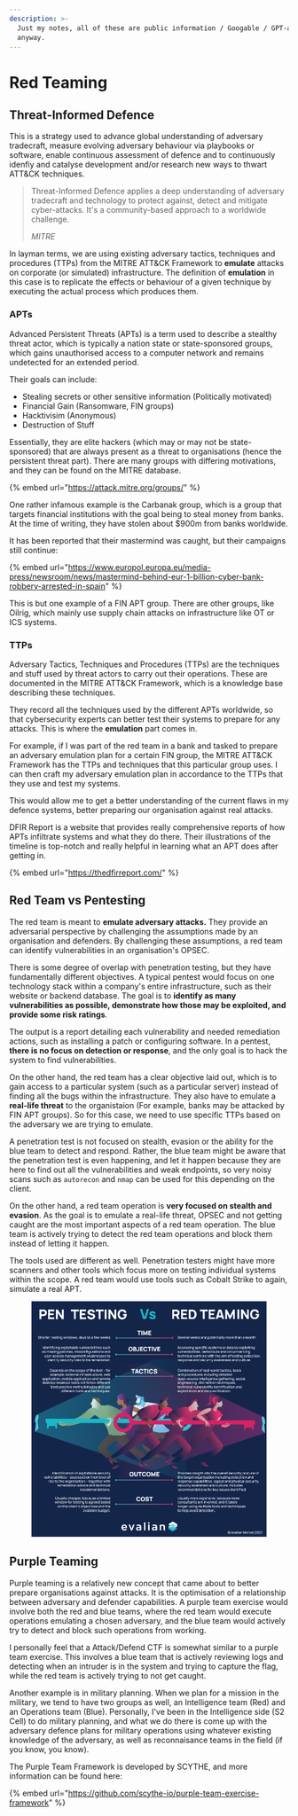 ```yaml
---
description: >-
  Just my notes, all of these are public information / Googable / GPT-able
  anyway.
---
```


# Red Teaming

## Threat-Informed Defence

This is a strategy used to advance global understanding of adversary tradecraft, measure evolving adversary behaviour via playbooks or software, enable continuous assessment of defence and to continuously idenfiy and catalyse development and/or research new ways to thwart ATT\&CK techniques.

> Threat-Informed Defence applies a deep understanding of adversary tradecraft and technology to protect against, detect and mitigate cyber-attacks. It's a community-based approach to a worldwide challenge.
>
> _MITRE_

In layman terms, we are using existing adversary tactics, techniques and procedures (TTPs) from the MITRE ATT\&CK Framework to **emulate** attacks on corporate (or simulated) infrastructure. The definition of **emulation** in this case is to replicate the effects or behaviour of a given technique by executing the actual process which produces them.&#x20;

### APTs

Advanced Persistent Threats (APTs) is a term used to describe a stealthy threat actor, which is typically a nation state or state-sponsored groups, which gains unauthorised access to a computer network and remains undetected for an extended period.&#x20;

Their goals can include:

* Stealing secrets or other sensitive information (Politically motivated)
* Financial Gain (Ransomware, FIN groups)
* Hacktivisim (Anonymous)
* Destruction of Stuff

Essentially, they are elite hackers (which may or may not be state-sponsored) that are always present as a threat to organisations (hence the persistent threat part). There are many groups with differing motivations, and they can be found on the MITRE database.

{% embed url="https://attack.mitre.org/groups/" %}

One rather infamous example is the Carbanak group, which is a group that targets financial institutions with the goal being to steal money from banks. At the time of writing, they have stolen about $900m from banks worldwide.

It has been reported that their mastermind was caught, but their campaigns still continue:

{% embed url="https://www.europol.europa.eu/media-press/newsroom/news/mastermind-behind-eur-1-billion-cyber-bank-robbery-arrested-in-spain" %}

This is but one example of a FIN APT group. There are other groups, like Oilrig, which mainly use supply chain attacks on infrastructure like OT or ICS systems.&#x20;

### TTPs

Adversary Tactics, Techniques and Procedures (TTPs) are the techniques and stuff used by threat actors to carry out their operations. These are documented in the MITRE ATT\&CK Framework, which is a knowledge base describing these techniques.

They record all the techniques used by the different APTs worldwide, so that cybersecurity experts can better test their systems to prepare for any attacks. This is where the **emulation** part comes in.

For example, if I was part of the red team in a bank and tasked to prepare an adversary emulation plan for a certain FIN group, the MITRE ATT\&CK Framework has the TTPs and techniques that this particular group uses. I can then craft my adversary emulation plan in accordance to the TTPs that they use and test my systems.

This would allow me to get a better understanding of the current flaws in my defence systems, better preparing our organisation against real attacks.&#x20;

DFIR Report is a website that provides really comprehensive reports of how APTs infiltrate systems and what they do there. Their illustrations of the timeline is top-notch and really helpful in learning what an APT does after getting in.

{% embed url="https://thedfirreport.com/" %}

## Red Team vs Pentesting

The red team is meant to **emulate adversary attacks.** They provide an adversarial perspective by challenging the assumptions made by an organisation and defenders. By challenging these assumptions, a red team can identify vulnerabilities in an organisation's OPSEC.&#x20;

There is some degree of overlap with penetration testing, but they have fundamentally different objectives. A typical pentest would focus on one technology stack within a company's entire infrastructure, such as their website or backend database. The goal is to **identify as many vulnerabilities as possible, demonstrate how those may be exploited, and provide some risk ratings**.&#x20;

The output is a report detailing each vulnerability and needed remediation actions, such as installing a patch or configuring software. In a pentest, **there is no focus on detection or response**, and the only goal is to hack the system to find vulnerabilities.&#x20;

On the other hand, the red team has a clear objective laid out, which is to gain access to a particular system (such as a particular server) instead of finding all the bugs within the infrastructure. They also have to emulate a **real-life threat** to the organistaion (For example, banks may be attacked by FIN APT groups). So for this case, we need to use specific TTPs based on the adversary we are trying to emulate.&#x20;

A penetration test is not focused on stealth, evasion or the ability for the blue team to detect and respond. Rather, the blue team might be aware that the penetration test is even happening, and let it happen because they are here to find out all the vulnerabilities and weak endpoints, so very noisy scans such as `autorecon` and `nmap` can be used for this depending on the client.&#x20;

On the other hand, a red team operation is **very focused on stealth and evasion**. As the goal is to emulate a real-life threat, OPSEC and not getting caught are the most important aspects of a red team operation. The blue team is actively trying to detect the red team operations and block them instead of letting it happen.&#x20;

The tools used are different as well. Penetration testers might have more scanners and other tools which focus more on testing individual systems within the scope. A red team would use tools such as Cobalt Strike to again, simulate a real APT.&#x20;

<figure><img src="../../.gitbook/assets/image (30).png" alt=""><figcaption></figcaption></figure>

## Purple Teaming

Purple teaming is a relatively new concept that came about to better prepare organisations against attacks. It is the optimisation of a relationship between adversary and defender capabilities. A purple team exercise would involve both the red and blue teams, where the red team would execute operations emulating a chosen adversary, and the blue team would actively try to detect and block such operations from working.

I personally feel that a Attack/Defend CTF is somewhat similar to a purple team exercise. This involves a blue team that is actively reviewing logs and detecting when an intruder is in the system and trying to capture the flag, while the red team is actively trying to not get caught.

Another example is in military planning. When we plan for a mission in the military, we tend to have two groups as well, an Intelligence team (Red) and an Operations team (Blue). Personally, I've been in the Intelligence side (S2 Cell) to do military planning, and what we do there is come up with the adversary defence plans for military operations using whatever existing knowledge of the adversary, as well as reconnaisance teams in the field (if you know, you know).&#x20;

The Purple Team Framework is developed by SCYTHE, and more information can be found here:

{% embed url="https://github.com/scythe-io/purple-team-exercise-framework" %}

